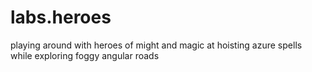 # labs.heroes
playing around with heroes of might and magic at hoisting azure spells while exploring foggy angular roads
